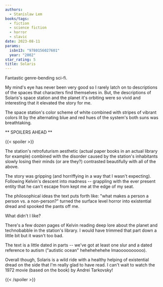 ```yaml
---
authors:
  - Stanislaw Lem
books/tags:
  - fiction
  - science fiction
  - horror
  - slavic
date: 2023-08-11
params:
  isbn13: "9780156027601"
  year: "2002"
star_rating: 5
title: Solaris
---
```


Fantastic genre-bending sci-fi.

My mind's eye has never been very good so I rarely latch on to descriptions of
the spaces that characters find themselves in. But, the descriptions of
Solaris's space station and the planet it's orbiting were so vivid and
interesting that it elevated the story for me.

The space station's color scheme of white combined with stripes of vibrant
colors lit by the alternating blue and red hues of the system's both suns was
breathtaking.

<!--more-->

** SPOILERS AHEAD **

{{< spoiler >}}

The station's retrofuturism aesthetic (actual paper books in an actual library
for example) combined with the disorder caused by the station's inhabitants
slowly losing their minds (or are they?) contrasted beautifully with all of the
above.

The story was gripping (and horriffying in a way that I wasn't expecting).
Following Kelvin's descent into madness -- grappling with the ever present
entity that he can't escape from kept me at the edge of my seat.

The philosophical ideas the text puts forth like: "what makes a person a person
vs. a non-person?" turned the surface level horror into existential dread and
spooked the pants off me.

What didn't I like?

There's a few dozen pages of Kelvin reading deep lore about the planet and
technobabble in the station's library. I would have trimmed that part down a
little bit but it wasn't too bad.

The text is a little dated in parts -- we've got at least one slur and a dated
reference to autism ("autistic ocean" hehehehehehe lmaoooooooooo).

Overall though, Solaris is a wild ride with a healthy helping of existential
dread on the side that I'm really glad to have read. I can't wait to watch the
1972 movie (based on the book) by Andrei Tarkovsky!

{{< /spoiler >}}
